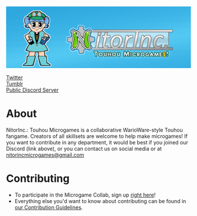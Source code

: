 ![logo](./Assets/Promotional/logo.png)


[Twitter](http://twitter.com/nitorinc)<br>
[Tumblr](http://nitorinc.tumblr.com/)<br>
[Public Discord Server](https://discord.gg/Fua4bgj)

# About 

NitorInc.: Touhou Microgames is a collaborative WarioWare-style Touhou fangame. Creators of all skillsets are welcome to help make microgames! If you want to contribute in any department, it would be best if you joined our Discord (link above), or you can contact us on social media or at nitorincmicrogames@gmail.com

# Contributing
* To participate in the Microgame Collab, sign up [right here](http://bit.do/nitorinccollab)!
* Everything else you'd want to know about contributing can be found in [our Contribution Guidelines](https://github.com/NitorInc/NitoriWare/wiki/Contribution-Guidelines).

